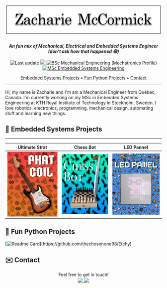 <h1 align="center">
  <br>
  <a href="https://github.com/thechosenone98"><img src="https://github.com/thechosenone98/thechosenone98/blob/main/images/banner.png" alt="Zacharie McCormick"></a>
</h1>

<h4 align="center"><i>An fun mix of Mechanical, Electrical and Embedded Systems Engineer (don't ask how that happened 😄)</i></h4>

<p align="center">
    <a href="https://github.com/thechosenone98/thechosenone98">
    <img src="https://img.shields.io/github/last-commit/thechosenone98/thechosenone98?label=Last%20updated&style=flat-square"
         alt="Last update">
    <img src="https://visitor-badge.laobi.icu/badge?page_id=thechosenone98"/>    
    <a href="https://oraprdnt.uqtr.uquebec.ca/pls/apex/f?p=106:10::::10:P10_CD_PGM,P10_RECH_CRITERE,P10_RECH_VALEUR,P10_RECH_DESC:7347,P2_CYCLE_PGM,1,%5CPremier%20cycle%5C">
    <img src="https://img.shields.io/badge/BSc%20Mechanical%20Engineering%20(Mechatronics%20Profile)-Université%20du%20Québec%20à%20Trois--Rivière-%230099FF"
         alt="BSc Mechanical Engineering (Mechatronics Profile)">
    <a href="https://www.kth.se/en/studies/master/embedded-systems/msc-embedded-systems-1.70455">
    <img src="https://img.shields.io/badge/MSc%20Embedded%20Systems%20Engineering%20(Current)-KTH%20Royal%20Institute%20of%20Technology-%231954A5"
         alt="MSc Embedded Systems Engineering">
     <!-- <img src="https://img.shields.io/badge/-Zacharie%20McCormick-0077B5?style=flat&logo=Linkedin&logoColor=white"/> -->
</p>

<p align="center">
  <a href="#electric_plug-embedded-systems-projects">Embedded Systems Projects</a> •
  <a href="#snake-fun-python-projects">Fun Python Projects</a> •
  <a href="#envelope-contact">Contact</a>
</p>

<!-- ## :open_hands: About Me  -->
 <hr />
Hi, my name is Zacharie and I'm am a Mechanical Engineer from Québec, Canada. I'm currently working on my MSc in Embedded Systems Engineering at KTH Royal Institute of Technology in Stockholm, Sweden. I love robotics, electronics, programming, mechanical design, automating stuff and learning new things.

## :electric_plug: Embedded Systems Projects
 <hr />

Ultimate Strat             |  Chess Bot                | LED Pannel
:-------------------------:|:-------------------------:|:-------------------------:
[![A cool guitar mod](https://github.com/thechosenone98/thechosenone98/blob/main/images/PHAT_COIL.jpg)](https://github.com/thechosenone98/Ultimate-Strat)  |  [![Play chess against a computer on a real chess board](https://github.com/thechosenone98/thechosenone98/blob/main/images/CHESS_BOT.jpg)](https://www.youtube.com/watch?v=FizT7qsLnvY) |  [![16x16 LED Pannel](https://github.com/thechosenone98/thechosenone98/blob/main/images/LED_PANEL.jpg)]()

## :snake: Fun Python Projects

[![Readme Card](https://github-readme-stats.vercel.app/api/pin/?username=thechosenone98&repo=Etchy&title_color=1954A5?)](https://github.com/thechosenone98/Etchy)

## :envelope: Contact

<p align="center">
Feel free to get in touch! </br>
<a href="https://www.linkedin.com/in/zacharie-m-97695890/">
  <img align="center" src="https://img.shields.io/badge/LinkedIn-Say%20hi!-informational?style=flat&logo=LinkedIn&logoColor=white&color=1954A5" />
</a>
<a href="mailto:zmc@ug.kth.se">
  <img align="center" src="https://img.shields.io/badge/Email-Say%20hi!-informational?style=flat&logo=Gmail&logoColor=white&color=1954A5" />
</a>
</p>
